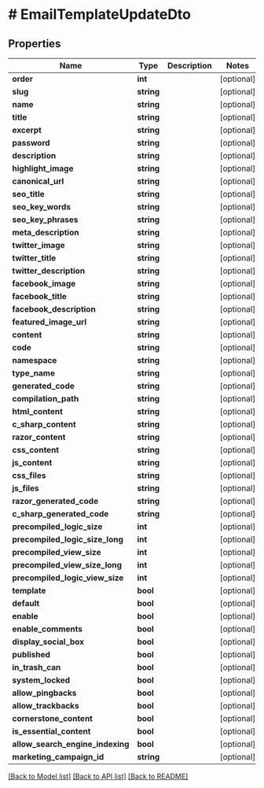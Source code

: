 # # EmailTemplateUpdateDto

## Properties

Name | Type | Description | Notes
------------ | ------------- | ------------- | -------------
**order** | **int** |  | [optional]
**slug** | **string** |  | [optional]
**name** | **string** |  | [optional]
**title** | **string** |  | [optional]
**excerpt** | **string** |  | [optional]
**password** | **string** |  | [optional]
**description** | **string** |  | [optional]
**highlight_image** | **string** |  | [optional]
**canonical_url** | **string** |  | [optional]
**seo_title** | **string** |  | [optional]
**seo_key_words** | **string** |  | [optional]
**seo_key_phrases** | **string** |  | [optional]
**meta_description** | **string** |  | [optional]
**twitter_image** | **string** |  | [optional]
**twitter_title** | **string** |  | [optional]
**twitter_description** | **string** |  | [optional]
**facebook_image** | **string** |  | [optional]
**facebook_title** | **string** |  | [optional]
**facebook_description** | **string** |  | [optional]
**featured_image_url** | **string** |  | [optional]
**content** | **string** |  | [optional]
**code** | **string** |  | [optional]
**namespace** | **string** |  | [optional]
**type_name** | **string** |  | [optional]
**generated_code** | **string** |  | [optional]
**compilation_path** | **string** |  | [optional]
**html_content** | **string** |  | [optional]
**c_sharp_content** | **string** |  | [optional]
**razor_content** | **string** |  | [optional]
**css_content** | **string** |  | [optional]
**js_content** | **string** |  | [optional]
**css_files** | **string** |  | [optional]
**js_files** | **string** |  | [optional]
**razor_generated_code** | **string** |  | [optional]
**c_sharp_generated_code** | **string** |  | [optional]
**precompiled_logic_size** | **int** |  | [optional]
**precompiled_logic_size_long** | **int** |  | [optional]
**precompiled_view_size** | **int** |  | [optional]
**precompiled_view_size_long** | **int** |  | [optional]
**precompiled_logic_view_size** | **int** |  | [optional]
**template** | **bool** |  | [optional]
**default** | **bool** |  | [optional]
**enable** | **bool** |  | [optional]
**enable_comments** | **bool** |  | [optional]
**display_social_box** | **bool** |  | [optional]
**published** | **bool** |  | [optional]
**in_trash_can** | **bool** |  | [optional]
**system_locked** | **bool** |  | [optional]
**allow_pingbacks** | **bool** |  | [optional]
**allow_trackbacks** | **bool** |  | [optional]
**cornerstone_content** | **bool** |  | [optional]
**is_essential_content** | **bool** |  | [optional]
**allow_search_engine_indexing** | **bool** |  | [optional]
**marketing_campaign_id** | **string** |  | [optional]

[[Back to Model list]](../../README.md#models) [[Back to API list]](../../README.md#endpoints) [[Back to README]](../../README.md)
